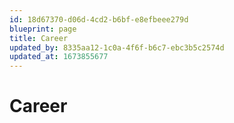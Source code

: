 ```yaml
---
id: 18d67370-d06d-4cd2-b6bf-e8efbeee279d
blueprint: page
title: Career
updated_by: 8335aa12-1c0a-4f6f-b6c7-ebc3b5c2574d
updated_at: 1673855677
---
```

# Career